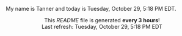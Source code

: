 My name is Tanner and today is Tuesday, October 29, 5:18 PM EDT.

<p align="center">This <i>README</i> file is generated <b>every 3 hours</b>!</br>Last refresh: Tuesday, October 29, 5:18 PM EDT<br /></p>
